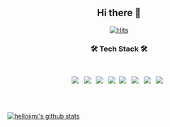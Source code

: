 <div align="center">
  <h2>Hi there 👋</h2>

  [![Hits](https://hits.seeyoufarm.com/api/count/incr/badge.svg?url=https%3A%2F%2Fgithub.com%2Fhellojimi&count_bg=%23265543&title_bg=%23898989&icon=&icon_color=%23E7E7E7&title=hits&edge_flat=false)](https://github.com/hellojimi)

  <!-- ![disney](https://url.kr/eqriv7) -->
  <!-- <img src="https://url.kr/eqriv7" width="60%" height="60%"> -->
<!--
**hellojimi/hellojimi** is a ✨ _special_ ✨ repository because its `README.md` (this file) appears on your GitHub profile.

Here are some ideas to get you started:

- 🔭 I’m currently working on ...
- 🌱 I’m currently learning ...
- 👯 I’m looking to collaborate on ...
- 🤔 I’m looking for help with ...
- 💬 Ask me about ...
- 📫 How to reach me: ...
- 😄 Pronouns: ...
- ⚡ Fun fact: ...
-->

  <h3 align="center"><b>🛠 Tech Stack 🛠</b></h3>
  </br>
  <p align="center">
  <img src="https://img.shields.io/badge/HTML5-E34F26?style=flat-square&logo=HTML5&logoColor=white"/></a> &nbsp
  <img src="https://img.shields.io/badge/CSS3-1572B6?style=flat-square&logo=CSS3&logoColor=white"/></a> &nbsp
  <img src="https://img.shields.io/badge/JavaScript-F7DF1E?style=flat-square&logo=JavaScript&logoColor=white"/></a> &nbsp
  <img src="https://img.shields.io/badge/Java-007396?style=flat-square&logo=Java SVG&logoColor=white"/></a>&nbsp
  <!-- <img src="https://img.shields.io/badge/Android-3DDC84?style=flat-square&logo=Android&logoColor=white"/></a> &nbsp -->
  <!-- <img src="https://img.shields.io/badge/MongoDB-47A248?style=flat-square&logo=MongoDB&logoColor=white"/></a> &nbsp -->
  <img src="https://img.shields.io/badge/MySQL-4479A1?style=flat-square&logo=MySQL&logoColor=white"/></a> &nbsp 
  <img src="https://img.shields.io/badge/Oracle-F80000?style=flat-square&logo=Oracle&logoColor=white"/></a> &nbsp
  <img src="https://img.shields.io/badge/SpringBoot-6DB33F?style=flat-square&logo=Spring&logoColor=white"/></a> &nbsp
  <img src="https://img.shields.io/badge/Amazon AWS-232F3E?style=flat-square&logo=Amazon%20AWS&logoColor=white"/></a> &nbsp </p>
  </br>
  </br>
</div>

[![hellojimi's github stats](https://github-readme-stats.vercel.app/api/top-langs/?username=hellojimi&show_icons=true&hide_border=true&title_color=004386&icon_color=004386&layout=compact)](https://github.com/hellojimi)

